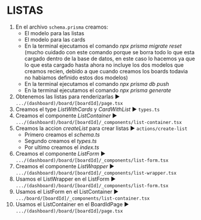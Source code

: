 # LISTAS
1. En el archivo `schema.prisma` creamos:
   - El modelo para las listas
   - El modelo para las cards
   - En la terminal ejecutamos el comando *npx prisma migrate reset* (mucho cuidado con este comando porque se borra todo lo que esta cargado dentro de la base de datos, en este caso lo hacemos ya que lo que esta cargado hasta ahora no incluye los dos modelos que creamos recien, debido a que cuando creamos los boards todavia no habiamos definido estos dos modelos)
   - En la terminal ejecutamos el comando *npx prisma db push*
   - En la terminal ejecutamos el comando *npx prisma generate*
2. Obtenemos las listas para renderizarlas ► `.../(dashboard)/board/[boardId]/page.tsx`
3. Creamos el type *ListWithCards* y *CardWithList* ► `types.ts`
4. Creamos el componente *ListContainer* ► `.../(dashboard)/board/[boardId]/_components/list-container.tsx`
5. Creamos la accion *createList* para crear listas ► `actions/create-list`
   - Primero creamos el *schema.ts*
   - Segundo creamos el *types.ts*
   - Por ultimo creamos el *index.ts* 
6. Creamos el componente *ListForm* ► `.../(dashboard)/board/[boardId]/_components/list-form.tsx`
7. Creamos el componente *ListWrapper* ► `.../(dashboard)/board/[boardId]/_components/list-wrapper.tsx`
8. Usamos el ListWrapper en el ListForm ► `.../(dashboard)/board/[boardId]/_components/list-form.tsx`
9.  Usamos el ListForm en el ListContainer ► `.../board/[boardId]/_components/list-container.tsx`
10. Usamos el ListContainer en el BoardIdPage ► `.../(dashboard)/board/[boardId]/page.tsx`
   